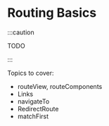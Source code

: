 # Routing Basics

:::caution

TODO

:::

Topics to cover:
- routeView, routeComponents
- Links
- navigateTo
- RedirectRoute
- matchFirst